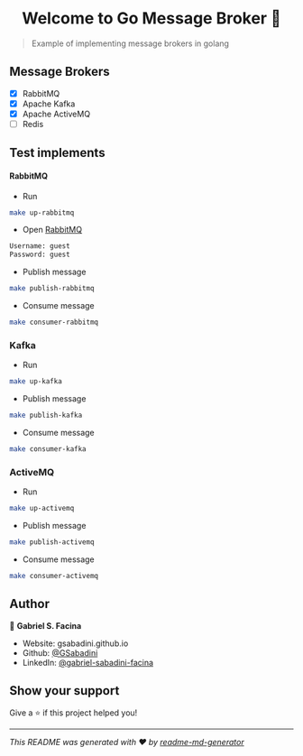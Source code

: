<h1 align="center">Welcome to Go Message Broker 👋</h1>

> Example of implementing message brokers in golang

## Message Brokers

  - [x] RabbitMQ
  - [x] Apache Kafka
  - [x] Apache ActiveMQ
  - [ ] Redis

## Test implements

#### RabbitMQ

- Run
```sh
make up-rabbitmq
```

- Open [RabbitMQ](http://localhost:15672)
```sh
Username: guest
Password: guest
```

- Publish message
```sh
make publish-rabbitmq
```

- Consume message
```sh
make consumer-rabbitmq
```

### Kafka

- Run
```sh
make up-kafka
```

- Publish message
```sh
make publish-kafka
```

- Consume message
```sh
make consumer-kafka
```

### ActiveMQ

- Run
```sh
make up-activemq
```

- Publish message
```sh
make publish-activemq
```

- Consume message
```sh
make consumer-activemq
```

## Author

👤 **Gabriel S. Facina**

* Website: gsabadini.github.io
* Github: [@GSabadini](https://github.com/GSabadini)
* LinkedIn: [@gabriel-sabadini-facina](https://linkedin.com/in/gabriel-sabadini-facina)

## Show your support

Give a ⭐️ if this project helped you!

***
_This README was generated with ❤️ by [readme-md-generator](https://github.com/kefranabg/readme-md-generator)_